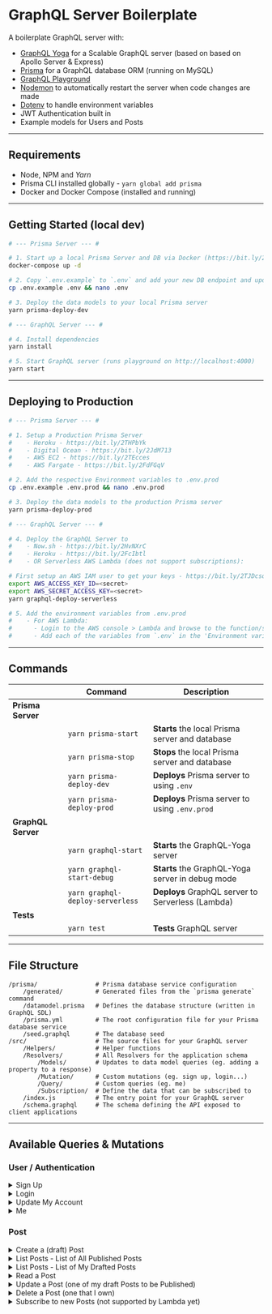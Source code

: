# GraphQL Server Boilerplate

A boilerplate GraphQL server with:

- [GraphQL Yoga](https://github.com/prisma/graphql-yoga) for a Scalable GraphQL server (based on based on Apollo Server & Express)
- [Prisma](https://www.prisma.io/) for a GraphQL database ORM (running on MySQL)
- [GraphQL Playground](https://github.com/prisma/graphql-playground)
- [Nodemon](https://github.com/remy/nodemon) to automatically restart the server when code changes are made
- [Dotenv](https://github.com/motdotla/dotenv) to handle environment variables
- JWT Authentication built in
- Example models for Users and Posts

---

## Requirements

- Node, NPM and *Yarn*
- Prisma CLI installed globally - `yarn global add prisma`
- Docker and Docker Compose (installed and running)

---

## Getting Started (local dev)

```sh
# --- Prisma Server --- #

# 1. Start up a local Prisma Server and DB via Docker (https://bit.ly/2JpRbQf)
docker-compose up -d

# 2. Copy `.env.example` to `.env` and add your new DB endpoint and update the keys
cp .env.example .env && nano .env

# 3. Deploy the data models to your local Prisma server
yarn prisma-deploy-dev

# --- GraphQL Server --- #

# 4. Install dependencies
yarn install

# 5. Start GraphQL server (runs playground on http://localhost:4000)
yarn start
```

---

## Deploying to Production

```sh
# --- Prisma Server --- #

# 1. Setup a Production Prisma Server
#    - Heroku - https://bit.ly/2THPbYk
#    - Digital Ocean - https://bit.ly/2JdM713
#    - AWS EC2 - https://bit.ly/2TEcces
#    - AWS Fargate - https://bit.ly/2FdFGqV

# 2. Add the respective Environment variables to .env.prod
cp .env.example .env.prod && nano .env.prod

# 3. Deploy the data models to the production Prisma server
yarn prisma-deploy-prod

# --- GraphQL Server --- #

# 4. Deploy the GraphQL Server to
#    - Now.sh - https://bit.ly/2HvNXrC
#    - Heroku - https://bit.ly/2FcIbtl
#    - OR Serverless AWS Lambda (does not support subscriptions):

# First setup an AWS IAM user to get your keys - https://bit.ly/2TJDcsq
export AWS_ACCESS_KEY_ID=<secret>
export AWS_SECRET_ACCESS_KEY=<secret>
yarn graphql-deploy-serverless

# 5. Add the environment variables from .env.prod
#    - For AWS Lambda:
#      - Login to the AWS console > Lambda and browse to the function/s
#      - Add each of the variables from `.env` in the 'Environment variables' section of each function
```

---

## Commands

|| Command | Description |
| --- | --- | --- |
| **Prisma Server** |
|| `yarn prisma-start` | **Starts** the local Prisma server and database |
|| `yarn prisma-stop` | **Stops** the local Prisma server and database |
|| `yarn prisma-deploy-dev` | **Deploys** Prisma server to using `.env` |
|| `yarn prisma-deploy-prod` | **Deploys** Prisma server to using `.env.prod` |
| **GraphQL Server** |
|| `yarn graphql-start` | **Starts** the GraphQL-Yoga server |
|| `yarn graphql-start-debug` | **Starts** the GraphQL-Yoga server in debug mode |
|| `yarn graphql-deploy-serverless` | **Deploys** GraphQL server to Serverless (Lambda) |
| **Tests** |
|| `yarn test` | **Tests** GraphQL server |

---

## File Structure

```
/prisma/                # Prisma database service configuration
    /generated/         # Generated files from the `prisma generate` command
    /datamodel.prisma   # Defines the database structure (written in GraphQL SDL)
    /prisma.yml         # The root configuration file for your Prisma database service
    /seed.graphql       # The database seed
/src/                   # The source files for your GraphQL server
    /Helpers/           # Helper functions
    /Resolvers/         # All Resolvers for the application schema
        /Models/        # Updates to data model queries (eg. adding a property to a response)
        /Mutation/      # Custom mutations (eg. sign up, login...)
        /Query/         # Custom queries (eg. me)
        /Subscription/  # Define the data that can be subscribed to
    /index.js           # The entry point for your GraphQL server
    /schema.graphql     # The schema defining the API exposed to client applications
```

---

## Available Queries & Mutations

### User / Authentication

<details><summary>Sign Up</summary>
<p>

```
mutation {
  signup(
    email: "zeus@examples.com"
    password: "secret42"
    firstName: "Zeus"
    lastName: "Zellot"
  ) {
    token
    user {
      id
      firstName
      lastName
      email
    }
  }
}
```
</p>
</details>

<details><summary>Login</summary>
<p>

```
mutation {
  login(
    email: "zeus@examples.com"
    password: "secret42"
  ) {
    token
    user {
      email
    }
  }
}
```
</p>
</details>

<details><summary>Update My Account</summary>
<p>

```
mutation {
  updateUser(
    email: "zeus@example.com"
    firstName: "Jane"
    lastName: "Doe"
    password: "123Abc123Abc"
  ) {
    id
    firstName
    lastName
    email
  }
}
```
</p>
</details>

<details><summary>Me</summary>
<p>

*Requires `"Authorization": "Bearer ..."` header*

```
query {
  me {
    id
    firstName
    lastName
    email
    posts {
      title
      published
    }
  }
}
```
</p>
</details>

### Post

<details><summary>Create a (draft) Post</summary>
<p>

*Requires `"Authorization": "Bearer ..."` header*

```
mutation {
  createDraft(
    title: "New Draft Post"
    content: "Hello new post that's not posted yet"
  ) {
    id
    title
    content
    author {
      firstName
      lastName
    }
  }
}
```
</p>
</details>

<details><summary>List Posts - List of All Published Posts</summary>
<p>

```
query {
  listPosts {
    id
    title
    content
    author {
      firstName
      lastName
    }
  }
}
```
</p>
</details>

<details><summary>List Posts - List of My Drafted Posts</summary>
<p>

*Requires `"Authorization": "Bearer ..."` header*

```
query {
  listDraftPosts {
    id
    title
    content
    author {
      firstName
      lastName
    }
  }
}
```
</p>
</details>

<details><summary>Read a Post</summary>
<p>

```
query {
  post(id: "cjt74m7fy06at0b18gk07p7ks") {
    id
    title
    content
    author {
      firstName
      lastName
    }
  }
}
```
</p>
</details>

<details><summary>Update a Post (one of my draft Posts to be Published)</summary>
<p>

*Requires `"Authorization": "Bearer ..."` header*

```
mutation {
  publish(id: "cjt6q05lh2qi70b45gkux1gfv") {
    id
    title
    content
    published
    author {
      firstName
      lastName
    }
  }
}
```
</p>
</details>

<details><summary>Delete a Post (one that I own)</summary>
<p>

*Requires `"Authorization": "Bearer ..."` header*

```
mutation {
  deletePost(id: "cjt6q6des2shk0b45gtusvd9d") {
    id
    title
  }
}
```
</p>
</details>

<details><summary>Subscribe to new Posts (not supported by Lambda yet)</summary>
<p>

```
subscription {
  feedSubscription {
    id
    title
  }
}
```
</p>
</details>
